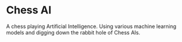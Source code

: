 # Chess AI
A chess playing Artificial Intelligence.
Using various machine learning models and digging down the rabbit hole of Chess AIs.
